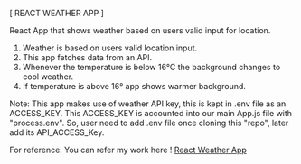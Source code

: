 [ REACT WEATHER APP ]

React App that shows weather based on users valid input for location.

1. Weather is based on users valid location input.
2. This app fetches data from an API.
3. Whenever the temperature is below 16°C the background changes to cool weather.
4. If temperature is above 16° app shows warmer background.


Note: This app makes use of weather API key, this is kept in .env file as an ACCESS_KEY. This ACCESS_KEY is accounted into our main App.js file with "process.env". So, user need to add .env file once cloning this "repo", later add its API_ACCESS_Key.


For reference: You can refer my work here ! [React Weather App](https://tkushal.github.io/react-weather-app/)
